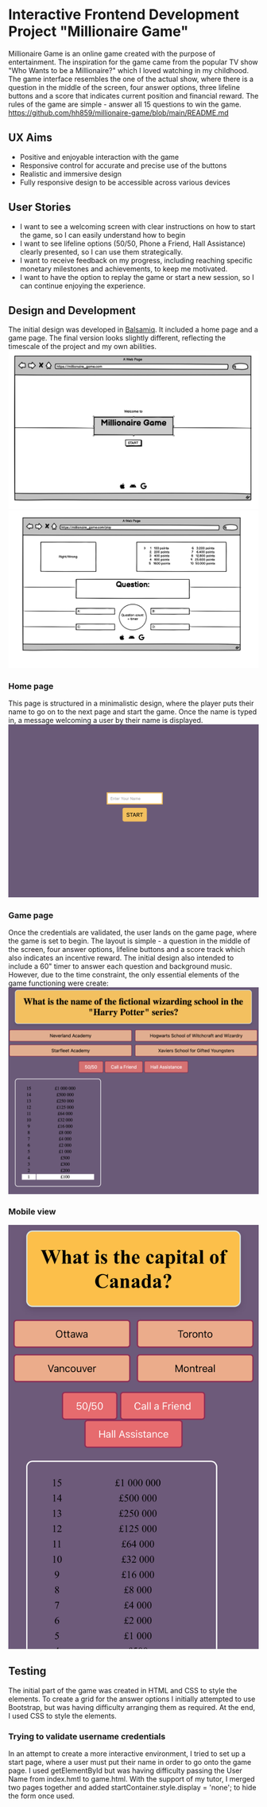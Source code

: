 # Interactive Frontend Development Project "Millionaire Game"

Millionaire Game is an online game created with the purpose of entertainment. The inspiration for the game came from the popular TV show "Who Wants to be a Millionaire?" which I loved watching in my childhood. The game interface resembles the one of the actual show, where there is a question in the middle of the screen, four answer options, three lifeline buttons and a score that indicates current position and financial reward. The rules of the game are simple - answer all 15 questions to win the game.
https://github.com/hh859/millionaire-game/blob/main/README.md
## UX Aims
- Positive and enjoyable interaction with the game
- Responsive control for accurate and precise use of the buttons
- Realistic and immersive design 
- Fully responsive design to be accessible across various devices

## User Stories 
- I want to see a welcoming screen with clear instructions on how to start the game, so I can easily understand how to begin
- I want to see lifeline options (50/50, Phone a Friend, Hall Assistance) clearly presented, so I can use them strategically.
- I want to receive feedback on my progress, including reaching specific monetary milestones and achievements, to keep me motivated.
- I want to have the option to replay the game or start a new session, so I can continue enjoying the experience.

## Design and Development 
The initial design was developed in [Balsamiq](https://balsamiq.com). It included a home page and a game page. The final version looks slightly different, reflecting the timescale of the project and my own abilities.
 ![alt text](https://github.com/hh859/millionaire-game/blob/main/assets/images/front%20page.png)
 ![alt text](https://github.com/hh859/millionaire-game/blob/main/assets/images/game%20page.png)

### Home page
This page is structured in a minimalistic design, where the player puts their name to go on to the next page and start the game. Once the name is typed in, a message welcoming a user by their name is displayed.
 ![alt text](https://github.com/hh859/millionaire-game/blob/main/assets/images/home%20page.png)

 ### Game page 
 Once the credentials are validated, the user lands on the game page, where the game is set to begin. The layout is simple - a question in the middle of the screen, four answer options, lifeline buttons and a score track which also indicates an incentive reward. 
 The initial design also intended to include a 60" timer to answer each question and background music. However, due to the time constraint, the only essential elements of the game functioning were create:
  ![alt text](https://github.com/hh859/millionaire-game/blob/main/assets/images/game%20page%20.png)

### Mobile view 
  ![alt text](https://github.com/hh859/millionaire-game/blob/main/assets/images/mobile%20view.jpeg)

## Testing 
The initial part of the game was created in HTML and CSS to style the elements. To create a grid for the answer options I initially attempted to use Bootstrap, but was having difficulty arranging them as required. At the end, I used CSS to style the elements. 

### Trying to validate username credentials 
In an attempt to create a more interactive environment, I tried to set up a start page, where a user must put their name in order to go onto the game page. I used getElementById but was having difficulty passing the User Name from index.hmtl to game.html. With the support of my tutor, I merged two pages together and added startContainer.style.display = 'none'; to hide the form once used.







